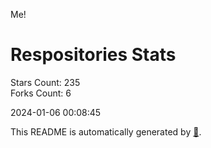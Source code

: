 Me!

# Respositories Stats
Stars Count: 235  
Forks Count: 6

2024-01-06 00:08:45  

This README is automatically generated by [🐰](https://github.com/rnitta/rnitta).
